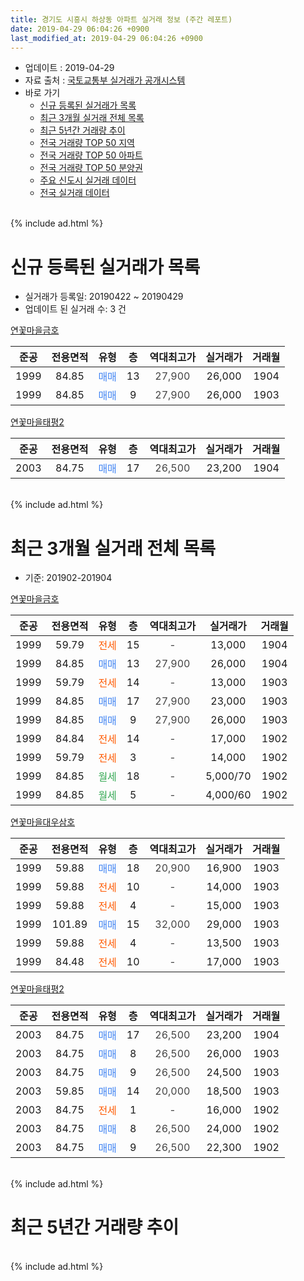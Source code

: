 ```yaml
---
title: 경기도 시흥시 하상동 아파트 실거래 정보 (주간 레포트)
date: 2019-04-29 06:04:26 +0900
last_modified_at: 2019-04-29 06:04:26 +0900
---
```


* 업데이트 : 2019-04-29
* 자료 출처 : [국토교통부 실거래가 공개시스템](http://rt.molit.go.kr)
* 바로 가기
    * [신규 등록된 실거래가 목록](#신규-등록된-실거래가-목록)
    * [최근 3개월 실거래 전체 목록](#최근-3개월-실거래-전체-목록)
    * [최근 5년간 거래량 추이](#최근-5년간-거래량-추이)
    * [전국 거래량 TOP 50 지역](https://inasie.github.io/apt-trade-info/최근-3개월-전국에서-가장-거래가-많이-발생한-지역)
    * [전국 거래량 TOP 50 아파트](https://inasie.github.io/apt-trade-info/최근-3개월-전국에서-가장-거래가-많이-발생한-아파트)
    * [전국 거래량 TOP 50 분양권](https://inasie.github.io/apt-trade-info/최근-3개월-전국에서-가장-거래가-많이-발생한-분양권)
    * [주요 신도시 실거래 데이터](https://inasie.github.io/apt-trade-info/주요-신도시)
    * [전국 실거래 데이터](https://inasie.github.io/apt-trade-info/전국)
<br>
{% include ad.html %}
<br>

# 신규 등록된 실거래가 목록
* 실거래가 등록일: 20190422 ~ 20190429
* 업데이트 된 실거래 수: 3 건


[연꽃마을금호](https://search.naver.com/search.naver?query=%EA%B2%BD%EA%B8%B0%EB%8F%84+%EC%8B%9C%ED%9D%A5%EC%8B%9C+%ED%95%98%EC%83%81%EB%8F%99+%EC%97%B0%EA%BD%83%EB%A7%88%EC%9D%84%EA%B8%88%ED%98%B8)

|준공|전용면적|유형|층|역대최고가|실거래가|거래월|
|:---:|:---:|:---:|:---:|:---:|:---:|:---:|
|1999|84.85|<span style="color:#4285f3">매매</span>|13|<span style="color:#444444">27,900</span>|26,000|1904|
|1999|84.85|<span style="color:#4285f3">매매</span>|9|<span style="color:#444444">27,900</span>|26,000|1903|

[연꽃마을태평2](https://search.naver.com/search.naver?query=%EA%B2%BD%EA%B8%B0%EB%8F%84+%EC%8B%9C%ED%9D%A5%EC%8B%9C+%ED%95%98%EC%83%81%EB%8F%99+%EC%97%B0%EA%BD%83%EB%A7%88%EC%9D%84%ED%83%9C%ED%8F%892)

|준공|전용면적|유형|층|역대최고가|실거래가|거래월|
|:---:|:---:|:---:|:---:|:---:|:---:|:---:|
|2003|84.75|<span style="color:#4285f3">매매</span>|17|<span style="color:#444444">26,500</span>|23,200|1904|


<br>
{% include ad.html %}
<br>

# 최근 3개월 실거래 전체 목록
* 기준: 201902-201904


[연꽃마을금호](https://search.naver.com/search.naver?query=%EA%B2%BD%EA%B8%B0%EB%8F%84+%EC%8B%9C%ED%9D%A5%EC%8B%9C+%ED%95%98%EC%83%81%EB%8F%99+%EC%97%B0%EA%BD%83%EB%A7%88%EC%9D%84%EA%B8%88%ED%98%B8)

|준공|전용면적|유형|층|역대최고가|실거래가|거래월|
|:---:|:---:|:---:|:---:|:---:|:---:|:---:|
|1999|59.79|<span style="color:#ff5a00">전세</span>|15|<span style="color:#444444">-</span>|13,000|1904|
|1999|84.85|<span style="color:#4285f3">매매</span>|13|<span style="color:#444444">27,900</span>|26,000|1904|
|1999|59.79|<span style="color:#ff5a00">전세</span>|14|<span style="color:#444444">-</span>|13,000|1903|
|1999|84.85|<span style="color:#4285f3">매매</span>|17|<span style="color:#444444">27,900</span>|23,000|1903|
|1999|84.85|<span style="color:#4285f3">매매</span>|9|<span style="color:#444444">27,900</span>|26,000|1903|
|1999|84.84|<span style="color:#ff5a00">전세</span>|14|<span style="color:#444444">-</span>|17,000|1902|
|1999|59.79|<span style="color:#ff5a00">전세</span>|3|<span style="color:#444444">-</span>|14,000|1902|
|1999|84.85|<span style="color:#34a853">월세</span>|18|<span style="color:#444444">-</span>|5,000/70|1902|
|1999|84.85|<span style="color:#34a853">월세</span>|5|<span style="color:#444444">-</span>|4,000/60|1902|

[연꽃마을대우삼호](https://search.naver.com/search.naver?query=%EA%B2%BD%EA%B8%B0%EB%8F%84+%EC%8B%9C%ED%9D%A5%EC%8B%9C+%ED%95%98%EC%83%81%EB%8F%99+%EC%97%B0%EA%BD%83%EB%A7%88%EC%9D%84%EB%8C%80%EC%9A%B0%EC%82%BC%ED%98%B8)

|준공|전용면적|유형|층|역대최고가|실거래가|거래월|
|:---:|:---:|:---:|:---:|:---:|:---:|:---:|
|1999|59.88|<span style="color:#4285f3">매매</span>|18|<span style="color:#444444">20,900</span>|16,900|1903|
|1999|59.88|<span style="color:#ff5a00">전세</span>|10|<span style="color:#444444">-</span>|14,000|1903|
|1999|59.88|<span style="color:#ff5a00">전세</span>|4|<span style="color:#444444">-</span>|15,000|1903|
|1999|101.89|<span style="color:#4285f3">매매</span>|15|<span style="color:#444444">32,000</span>|29,000|1903|
|1999|59.88|<span style="color:#ff5a00">전세</span>|4|<span style="color:#444444">-</span>|13,500|1903|
|1999|84.48|<span style="color:#ff5a00">전세</span>|10|<span style="color:#444444">-</span>|17,000|1903|

[연꽃마을태평2](https://search.naver.com/search.naver?query=%EA%B2%BD%EA%B8%B0%EB%8F%84+%EC%8B%9C%ED%9D%A5%EC%8B%9C+%ED%95%98%EC%83%81%EB%8F%99+%EC%97%B0%EA%BD%83%EB%A7%88%EC%9D%84%ED%83%9C%ED%8F%892)

|준공|전용면적|유형|층|역대최고가|실거래가|거래월|
|:---:|:---:|:---:|:---:|:---:|:---:|:---:|
|2003|84.75|<span style="color:#4285f3">매매</span>|17|<span style="color:#444444">26,500</span>|23,200|1904|
|2003|84.75|<span style="color:#4285f3">매매</span>|8|<span style="color:#444444">26,500</span>|26,000|1903|
|2003|84.75|<span style="color:#4285f3">매매</span>|9|<span style="color:#444444">26,500</span>|24,500|1903|
|2003|59.85|<span style="color:#4285f3">매매</span>|14|<span style="color:#444444">20,000</span>|18,500|1903|
|2003|84.75|<span style="color:#ff5a00">전세</span>|1|<span style="color:#444444">-</span>|16,000|1902|
|2003|84.75|<span style="color:#4285f3">매매</span>|8|<span style="color:#444444">26,500</span>|24,000|1902|
|2003|84.75|<span style="color:#4285f3">매매</span>|9|<span style="color:#444444">26,500</span>|22,300|1902|


<br>
{% include ad.html %}
<br>

# 최근 5년간 거래량 추이


<div style="width:100%;">
    <canvas id="deal_progress" height="200"></canvas>
</div>

<script>
new Chart(document.getElementById("deal_progress"), {
    type: 'line',
    data: {
        labels: ['201404','201405','201406','201407','201408','201409','201410','201411','201412','201501','201502','201503','201504','201505','201506','201507','201508','201509','201510','201511','201512','201601','201602','201603','201604','201605','201606','201607','201608','201609','201610','201611','201612','201701','201702','201703','201704','201705','201706','201707','201708','201709','201710','201711','201712','201801','201802','201803','201804','201805','201806','201807','201808','201809','201810','201811','201812','201901','201902','201903','201904'],
        datasets: [{
            label: '매매',
            pointRadius: 1,
            data: [20, 21, 17, 18, 20, 22, 22, 10, 19, 31, 23, 31, 20, 18, 18, 12, 15, 18, 17, 10, 11, 10, 8, 20, 14, 14, 19, 21, 17, 18, 34, 10, 10, 4, 16, 9, 14, 9, 16, 25, 17, 7, 9, 11, 6, 6, 11, 11, 11, 4, 6, 6, 9, 10, 7, 4, 3, 6, 2, 7, 2],
            borderColor: "rgba(255, 201, 14, 1)",
            backgroundColor: "rgba(255, 201, 14, 0.5)",
            fill: false,
            lineTension: 0
        },{
            label: '전월세',
            pointRadius: 1,
            data: [5, 11, 8, 6, 3, 6, 7, 5, 10, 4, 9, 8, 10, 9, 5, 3, 5, 3, 7, 8, 8, 8, 3, 8, 7, 10, 9, 11, 4, 6, 10, 5, 6, 4, 3, 9, 6, 5, 11, 5, 7, 5, 4, 2, 3, 9, 7, 5, 10, 9, 3, 2, 11, 3, 5, 6, 1, 9, 5, 5, 1],
            borderColor: "rgba(0, 141, 185, 1)",
            backgroundColor: "rgba(0, 141, 185, 0.5)",
            fill: false,
            lineTension: 0
        }
        ]
    },
    options: {
        responsive: true,
        title: {
            display: false
        },
        tooltips: {
            mode: 'index',
            intersect: false
        },
        hover: {
            mode: 'nearest',
            intersect: true
        },
        scales: {
            xAxes: [{
                display: true,
                scaleLabel: {
                    display: true,
                    labelString: '년/월'
                }
            }],
            yAxes: [{
                display: true,
                ticks: {
                    suggestedMin: 0,
                },
                scaleLabel: {
                    display: true,
                    labelString: '실거래 수'
                }
            }]
        }
    }
});

</script>


<br>
{% include ad.html %}
<br>


